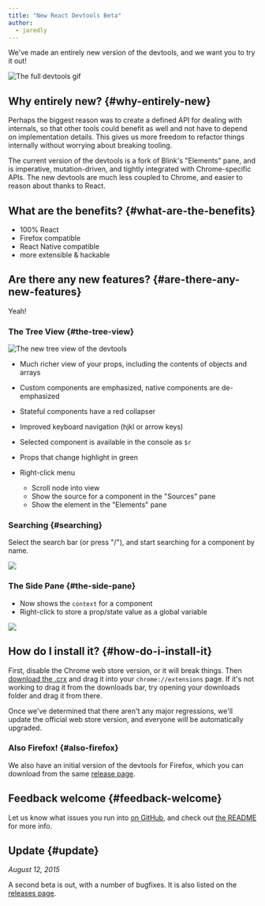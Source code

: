 ```yaml
---
title: "New React Devtools Beta"
author:
  - jaredly
---
```


We've made an entirely new version of the devtools, and we want you to try it out!

![The full devtools gif](../images/blog/devtools-full.gif)

## Why entirely new? {#why-entirely-new}

Perhaps the biggest reason was to create a defined API for dealing with internals, so that other tools could benefit as well and not have to depend on implementation details. This gives us more freedom to refactor things internally without worrying about breaking tooling.

The current version of the devtools is a fork of Blink's "Elements" pane, and is imperative, mutation-driven, and tightly integrated with Chrome-specific APIs. The new devtools are much less coupled to Chrome, and easier to reason about thanks to React.

## What are the benefits? {#what-are-the-benefits}

- 100% React
- Firefox compatible
- React Native compatible
- more extensible & hackable

## Are there any new features? {#are-there-any-new-features}

Yeah!

### The Tree View {#the-tree-view}

![The new tree view of the devtools](../images/blog/devtools-tree-view.png)

- Much richer view of your props, including the contents of objects and arrays
- Custom components are emphasized, native components are de-emphasized
- Stateful components have a red collapser
- Improved keyboard navigation (hjkl or arrow keys)
- Selected component is available in the console as `$r`
- Props that change highlight in green
- Right-click menu

  - Scroll node into view
  - Show the source for a component in the "Sources" pane
  - Show the element in the "Elements" pane

### Searching {#searching}

Select the search bar (or press "/"), and start searching for a component by name.

![](../images/blog/devtools-search.gif)

### The Side Pane {#the-side-pane}

- Now shows the `context` for a component
- Right-click to store a prop/state value as a global variable

![](../images/blog/devtools-side-pane.gif)

## How do I install it? {#how-do-i-install-it}

First, disable the Chrome web store version, or it will break things. Then [download the .crx](https://github.com/facebook/react-devtools/releases) and drag it into your `chrome://extensions` page. If it's not working to drag it from the downloads bar, try opening your downloads folder and drag it from there.

Once we've determined that there aren't any major regressions, we'll update the official web store version, and everyone will be automatically upgraded.

### Also Firefox! {#also-firefox}

We also have an initial version of the devtools for Firefox, which you can download from the same [release page](https://github.com/facebook/react-devtools/releases).

## Feedback welcome {#feedback-welcome}

Let us know what issues you run into [on GitHub](https://github.com/facebook/react-devtools/issues), and check out [the README](https://github.com/facebook/react-devtools/tree/devtools-next) for more info.

## Update {#update}
*August 12, 2015*

A second beta is out, with a number of bugfixes. It is also listed on the [releases page](https://github.com/facebook/react-devtools/releases).
